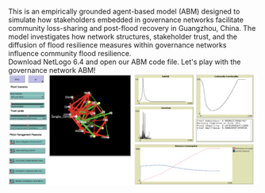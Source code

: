This is an empirically grounded agent-based model (ABM) designed to simulate how stakeholders embedded in governance networks facilitate community loss-sharing and post-flood recovery in Guangzhou, China. The model investigates how network structures, stakeholder trust, and the diffusion of flood resilience measures within governance networks influence community flood resilience.   
Download NetLogo 6.4 and open our ABM code file. Let's play with the governance network ABM!  
![Image text](https://github.com/AnqiZhu31/GovernanceNetwork-ABM/blob/b9224fc8f7103d87d1314d272dc6c28e52617ba1/image/NetLogo%20Interface.png)
